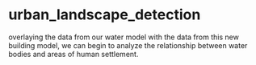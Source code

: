 # urban_landscape_detection
overlaying the data from our water model with the data from this new building model, we can begin to analyze the relationship between water bodies and areas of human settlement.
